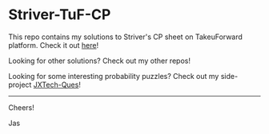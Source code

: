 # Striver-TuF-CP

This repo contains my solutions to Striver's CP sheet on TakeuForward platform.
Check it out [here](https://takeuforward.org/interview-experience/strivers-cp-sheet/)!

Looking for other solutions? Check out my other repos!

Looking for some interesting probability puzzles? Check out my side-project [JXTech-Ques](https://jxtech-s.github.io/problems/)!

---

Cheers!

Jas
